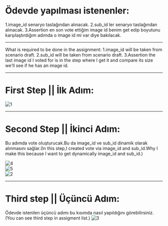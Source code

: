 # Ödevde yapılması istenenler:
1.image_id senaryo taslağından alınacak.
2.sub_id ler senaryo taslağından alınacak.
3.Assertion en son vote ettiğim image id benim get edip boyutunu karşılaştırdığım adımda 
o image id mi var diye bakılacak.

---------------------------------
What is required to be done in the assignment:
1.image_id will be taken from scenario draft.
2.sub_id will be taken from scenario draft.
3.Assertion the last image id I voted for is in the step where I get it and compare its size 
we'll see if he has an image id.

----------------------------------
# First Step || İlk Adım:
![1](https://user-images.githubusercontent.com/66682123/146584458-d5fcebbd-53e5-4bb1-ac47-b39408258d2c.png)

----------------------------
# Second Step || İkinci Adım:
Bu adımda vote oluşturucak.Bu da image_id ve sub_id dinamik olarak alınmasını sağlar.(In this step,I created vote via image_id and sub_id.Why I make this because I want to get
dynamically image_id and sub_id.)

![4](https://user-images.githubusercontent.com/66682123/146584703-c6f87b6d-0639-4790-a658-ac3c6979315b.png)<br/>
![5](https://user-images.githubusercontent.com/66682123/146584910-9aa2bc64-c967-40e5-aa9e-74f76f0b5f67.png)<br/>
![2](https://user-images.githubusercontent.com/66682123/146584538-d1fbe974-e785-4a16-9ae7-49401ed00190.png)

--------------------------------
# Third step || Üçüncü Adım:
Ödevde istenilen üçüncü adımı bu kısımda nasıl yapıldığını görebilirsiniz.(You can see third step in assigment list.)
![3](https://user-images.githubusercontent.com/66682123/146584968-41aa267a-b528-46a6-a14a-275687842591.png)

